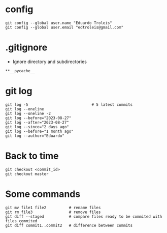 # config

```
git config --global user.name "Eduardo Troleis"
git config --global user.email "edtroleis@gmail.com"
```

# .gitignore

- Ignore directory and subdirectories

```
**__pycache__
```

# git log

```
git log -5                            # 5 latest commits
git log --oneline
git log --oneline -2
git log --before="2023-08-27"
git log --after="2023-08-27"
git log --since="2 days ago"
git log --before="1 month ago"
git log --author="Eduardo"
```

# Back to time

```
git checkout <commit_id>
git checkout master

```

# Some commands

```
git mv file1 file2          # rename files
git rm file3                # remove files
git diff --staged           # compare files ready to be commited with files commited
git diff commit1..commit2   # difference between commits
```
